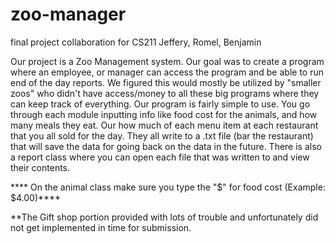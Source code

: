 # zoo-manager
final project collaboration for CS211
Jeffery, Romel, Benjamin

Our project is a Zoo Management system. Our goal was to create a program where an employee, or manager can access the program and be able 
to run end of the day reports. We figured this would mostly be utilized by "smaller zoos" who didn't have access/money to all these
big programs where they can keep track of everything. Our program is fairly simple to use. You go through each module inputting info like 
food cost for the animals, and how many meals they eat. Our how much of each menu item at each restaurant that you all sold for the day. 
They all write to a .txt file (bar the restaurant) that will save the data for going back on the data in the future. There is also a 
report class where you can open each file that was written to and view their contents. 

**** On the animal class make sure you type the "$" for food cost (Example: $4.00)****

**The Gift shop portion provided with lots of trouble and unfortunately did not get implemented in time for submission.
